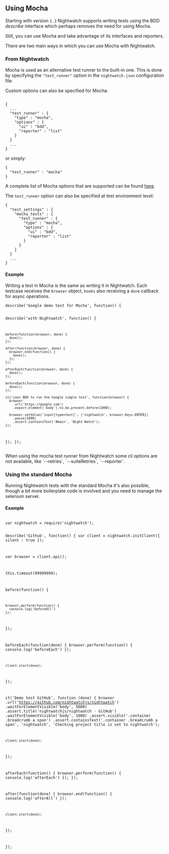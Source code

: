 ## Using Mocha

Starting with version `1.3` Nightwatch supports writing tests using the BDD _describe_ interface which perhaps removes the need for using Mocha.
 
Still, you can use Mocha and take advantage of its interfaces and reporters.

There are two main ways in which you can use Mocha with Nightwatch.

### From Nightwatch
Mocha is used as an alternative test runner to the built-in one. This is done by specifying the `"test_runner"` option in the `nightwatch.json` configuration file.

Custom options can also be specified for Mocha:

<div class="sample-test">
<pre><code class="language-javascript">
{
  ...
  "test_runner" : {
    "type" : "mocha",
    "options" : {
      "ui" : "bdd",
      "reporter" : "list"
    }
  }
  ...
}
</code></pre>
</div>

or simply:

<div class="sample-test">
<pre><code class="language-javascript">{
  "test_runner" : "mocha"
}
</code></pre>
</div>

A complete list of Mocha options that are supported can be found [here](https://github.com/mochajs/mocha/wiki/Using-mocha-programmatically#set-options).

The `test_runner` option can also be specified at test environment level:

<div class="sample-test">
<pre><code class="language-javascript">{
  "test_settings" : {
    "mocha_tests" : {
      "test_runner" : {
        "type" : "mocha",
        "options" : {
          "ui" : "bdd",
          "reporter" : "list"
        }
      }
    }
  }
  ...
}
</code></pre>
</div>

#### Example
Writing a test in Mocha is the same as writing it in Nightwatch. Each testcase receives the `browser` object, `hooks` also receiving a `done` callback for async operations.

<div class="sample-test">
<pre><code class="language-javascript">describe('Google demo test for Mocha', function() {

  describe('with Nightwatch', function() {

    before(function(browser, done) {
      done();
    });

    after(function(browser, done) {
      browser.end(function() {
        done();
      });
    });

    afterEach(function(browser, done) {
      done();
    });

    beforeEach(function(browser, done) {
      done();
    });

    it('uses BDD to run the Google simple test', function(browser) {
      browser
        .url('https://google.com')
        .expect.element('body').to.be.present.before(1000);

      browser.setValue('input[type=text]', ['nightwatch', browser.Keys.ENTER])
        .pause(1000)
        .assert.containsText('#main', 'Night Watch');
    });
  });
});
</code></pre>
</div>

<p class="alert alert-warning">When using the mocha test runner from Nightwatch some cli options are not available, like `--retries`, `--suiteRetries`, `--reporter`.</p>

### Using the standard Mocha
Running Nightwatch tests with the standard Mocha it's also possible, though a bit more boilerplate code is involved and you need to manage the selenium server.

#### Example
<div class="sample-test">
<pre><code class="language-javascript">
var nightwatch = require('nightwatch');

describe('Github', function() {
  var client = nightwatch.initClient({
    silent : true
  });

  var browser = client.api();

  this.timeout(99999999);

  before(function() {

    browser.perform(function() {
      console.log('beforeAll')
    });

  });

  beforeEach(function(done) {
    browser.perform(function() {
      console.log('beforeEach')
    });

    client.start(done);
  });


  it('Demo test GitHub', function (done) {
    browser
      .url('https://github.com/nightwatchjs/nightwatch')
      .waitForElementVisible('body', 5000)
      .assert.title('nightwatchjs/nightwatch · GitHub')
      .waitForElementVisible('body', 1000)
      .assert.visible('.container .breadcrumb a span')
      .assert.containsText('.container .breadcrumb a span', 'nightwatch', 'Checking project title is set to nightwatch');

    client.start(done);
  });

  afterEach(function() {
    browser.perform(function() {
      console.log('afterEach')
    });
  });

  after(function(done) {
    browser.end(function() {
      console.log('afterAll')
    });

    client.start(done);
  });

});

</code></pre>
</div>
